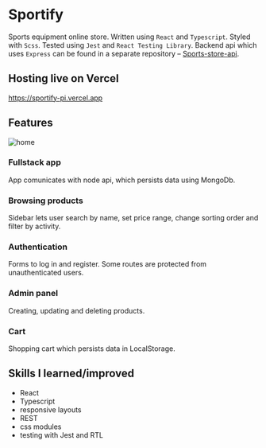 # Sportify

Sports equipment online store. Written using `React` and `Typescript`. Styled with `Scss`. Tested using `Jest` and `React Testing Library`. Backend api which uses `Express` can be found in a separate repository – [Sports-store-api](https://github.com/RafalAlmakiewicz/sports-store-api).

## Hosting live on Vercel

https://sportify-pi.vercel.app

## Features

![home](https://user-images.githubusercontent.com/79459373/160728969-d84729d1-c09a-4100-a626-f8e8886b2262.png)

### Fullstack app

App comunicates with node api, which persists data using MongoDb.

### Browsing products

Sidebar lets user search by name, set price range, change sorting order and filter by activity.

### Authentication

Forms to log in and register. Some routes are protected from unauthenticated users.

### Admin panel

Creating, updating and deleting products.

### Cart

Shopping cart which persists data in LocalStorage.

## Skills I learned/improved

- React
- Typescript
- responsive layouts
- REST
- css modules
- testing with Jest and RTL
